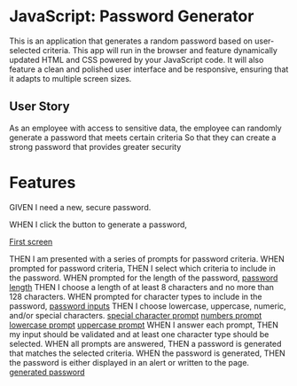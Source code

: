 # JavaScript: Password Generator

This is an application that generates a random password based on user-selected criteria. This app will run in the browser and feature dynamically updated HTML and CSS powered by your JavaScript code. It will also feature a clean and polished user interface and be responsive, ensuring that it adapts to multiple screen sizes.

## User Story


As an employee with access to sensitive data,
the employee can randomly generate a password that meets certain criteria
So that they can create a strong password that provides greater security


# Features


GIVEN I need a new, secure password.

WHEN I click the button to generate a password,

[First screen](https://github.com/Modernwyatt/passwordGenerator/blob/master/genPass1.PNG)

THEN I am presented with a series of prompts for password criteria.
WHEN prompted for password criteria,
THEN I select which criteria to include in the password.
WHEN prompted for the length of the password,
[password length](https://github.com/Modernwyatt/passwordGenerator/blob/master/genPass1.PNG)
THEN I choose a length of at least 8 characters and no more than 128 characters.
WHEN prompted for character types to include in the password,
[password inputs](https://github.com/Modernwyatt/passwordGenerator/blob/master/genPass2.PNG)
THEN I choose lowercase, uppercase, numeric, and/or special characters.
[special character prompt](https://github.com/Modernwyatt/passwordGenerator/blob/master/genPass4.PNG)
[numbers prompt](https://github.com/Modernwyatt/passwordGenerator/blob/master/genPass5.jpg) 
[lowercase prompt](https://github.com/Modernwyatt/passwordGenerator/blob/master/genPass6.jpg)
[uppercase prompt](https://github.com/Modernwyatt/passwordGenerator/blob/master/genPass7.jpg)
WHEN I answer each prompt,
THEN my input should be validated and at least one character type should be selected.
WHEN all prompts are answered,
THEN a password is generated that matches the selected criteria.
WHEN the password is generated,
THEN the password is either displayed in an alert or written to the page.
[generated password](https://github.com/Modernwyatt/passwordGenerator/blob/master/genPass8.jpg)
